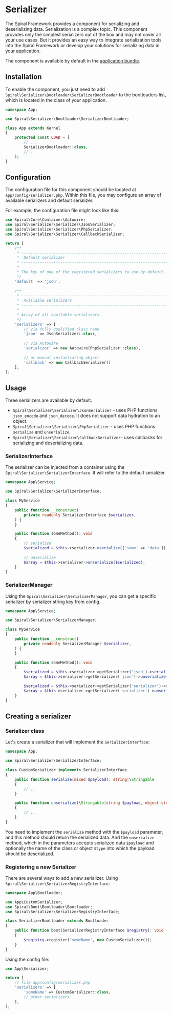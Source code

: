 # Serializer

The Spiral Framework provides a component for serializing and deserializing data. Serialization is a complex topic. This
component provides only the simplest serializers out of the box and may not cover all your use cases. But it provides an
easy way to integrate serialization tools into the Spiral Framework or develop your solutions for serializing data in
your application.

The component is available by default in the [application bundle](https://github.com/spiral/app).

## Installation

To enable the component, you just need to add `Spiral\Serializer\Bootloader\SerializerBootloader` to the bootloaders
list, which is located in the class of your application.

```php
namespace App;

use Spiral\Serializer\Bootloader\SerializerBootloader;

class App extends Kernel
{
    protected const LOAD = [
        // ...
        SerializerBootloader::class,
        // ...
    ];
}
```

## Configuration

The configuration file for this component should be located at `app/config/serializer.php`. Within this file, you may 
configure an array of available serializers and default serializer.

For example, the configuration file might look like this:

```php
use Spiral\Core\Container\Autowire;
use Spiral\Serializer\Serializer\JsonSerializer;
use Spiral\Serializer\Serializer\PhpSerializer; 
use Spiral\Serializer\Serializer\CallbackSerializer;

return [
    /**
     * -------------------------------------------------------------------------
     *  Default serializer
     * -------------------------------------------------------------------------
     * 
     * The key of one of the registered serializers to use by default.
     */
    'default' => 'json',
    
    /**
     * -------------------------------------------------------------------------
     *  Available serializers
     * -------------------------------------------------------------------------
     * 
     * Array of all available serializers.  
     */
    'serializers' => [
        // via fully qualified class name
        'json' => JsonSerializer::class,
        
        // via Autowire 
        'serializer' => new Autowire(PhpSerializer::class),
        
        // or manual instantiating object
        'callback' => new CallbackSerializer()
    ],
];
```

## Usage

Three serializers are available by default.

- `Spiral\Serializer\Serializer\JsonSerializer` - uses PHP functions `json_encode` and `json_decode`.
  It does not support data hydration to an object.
- `Spiral\Serializer\Serializer\PhpSerializer` - uses PHP functions `serialize` and `unserialize`.
- `Spiral\Serializer\Serializer\CallbackSerializer`- uses callbacks for serializing and deserializing data.

### SerializerInterface

The serializer can be injected from a container using the `Spiral\Serializer\SerializerInterface`. It will refer to the
default serializer.

```php
namespace App\Service;

use Spiral\Serializer\SerializerInterface;

class MyService
{
    public function __construct(
        private readonly SerializerInterface $serializer,
    ) {
    }

    public function someMethod(): void
    {
        // serialize
        $serialized = $this->serializer->serialize(['some' => 'data']);
        
        // unserialize
        $array = $this->serializer->unserialize($serialized);
    }
}
```

### SerializerManager

Using the `Spiral\Serializer\SerializerManager`, you can get a specific serializer by serializer string key from config.

```php
namespace App\Service;

use Spiral\Serializer\SerializerManager;

class MyService
{
    public function __construct(
        private readonly SerializerManager $serializer,
    ) {
    }

    public function someMethod(): void
    {
        $serialized = $this->serializer->getSerializer('json')->serialize(['some' => 'data']);
        $array = $this->serializer->getSerializer('json')->unserialize($serialized);

        $serialized = $this->serializer->getSerializer('serializer')->serialize(['some' => 'data']);
        $array = $this->serializer->getSerializer('serializer')->unserialize($serialized);
    }
}
```

## Creating a serializer

### Serializer class

Let's create a serializer that will implement the `SerializerInterface`:

```php
namespace App;

use Spiral\Serializer\SerializerInterface;

class CustomSerializer implements SerializerInterface
{
    public function serialize(mixed $payload): string|\Stringable
    {
        // ...
    }

    public function unserialize(\Stringable|string $payload, object|string|null $type = null): mixed
    {
        // ...
    }
}
```

You need to implement the `serialize` method with the `$payload` parameter, and this method should return
the serialized data. And the `unserialize` method, which in the parameters accepts serialized data `$payload`
and optionally the name of the class or object `$type` into which the payload should be deserialized.

### Registering a new Serializer

There are several ways to add a new serializer. Using `Spiral\Serializer\SerializerRegistryInterface`:

```php
namespace App\Bootloader;

use App\CustomSerializer;
use Spiral\Boot\Bootloader\Bootloader;
use Spiral\Serializer\SerializerRegistryInterface;

class SerializerBootloader extends Bootloader
{
    public function boot(SerializerRegistryInterface $registry): void
    {
        $registry->register('someName', new CustomSerializer());
    }
}
```

Using the config file:

```php
use App\Serializer;

return [
    // file app/config/serializer.php
    'serializers' => [
        'someName' => CustomSerializer::class,
        // other serializers
    ],
];
```
